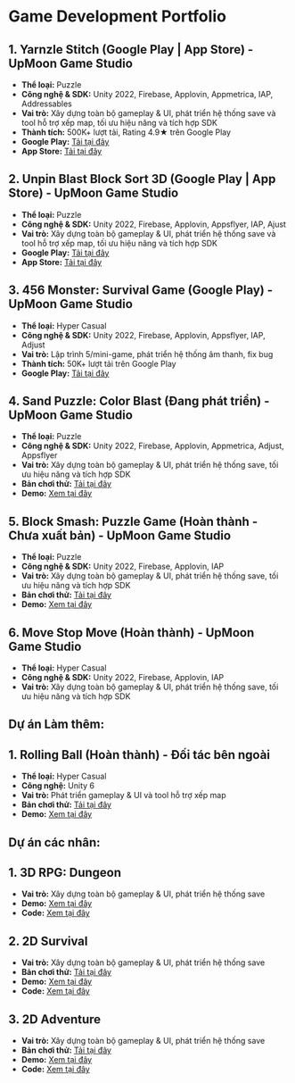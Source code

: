 # Game Development Portfolio
## 1. Yarnzle Stitch (Google Play | App Store) - UpMoon Game Studio
- **Thể loại:**  Puzzle
- **Công nghệ & SDK:** Unity 2022, Firebase, Applovin, Appmetrica, IAP, Addressables
- **Vai trò:** Xây dựng toàn bộ gameplay & UI, phát triển hệ thống save và tool hỗ trợ xếp map, tối ưu hiệu năng và tích hợp SDK
- **Thành tích:** 500K+ lượt tải, Rating 4.9★ trên Google Play
- **Google Play:** [Tải tại đây](https://play.google.com/store/apps/details?id=com.vgf.negaxy.yarnzle.stitch&hl=en)
- **App Store:** [Tải tại đây](https://apps.apple.com/vn/app/yarnzle-stitch/id6745729468)
## 2. Unpin Blast Block Sort 3D (Google Play | App Store) - UpMoon Game Studio
- **Thể loại:**  Puzzle
- **Công nghệ & SDK:** Unity 2022, Firebase, Applovin, Appsflyer, IAP, Ajust
- **Vai trò:** Xây dựng toàn bộ gameplay & UI, phát triển hệ thống save và tool hỗ trợ xếp map, tối ưu hiệu năng và tích hợp SDK
- **Google Play:** [Tải tại đây](https://play.google.com/store/apps/details?id=com.unpin.blast.blocks.sort3d&hl=en)
- **App Store:** [Tải tại đây](https://apps.apple.com/us/app/unpin-blast-block-sort-3d/id6743121152?l=en)
## 3. 456 Monster: Survival Game (Google Play) - UpMoon Game Studio
- **Thể loại:** Hyper Casual  
- **Công nghệ & SDK:** Unity 2022, Firebase, Applovin, Appsflyer, IAP, Adjust  
- **Vai trò:** Lập trình 5/mini-game, phát triển hệ thống âm thanh, fix bug  
- **Thành tích:** 50K+ lượt tải trên Google Play  
- **Google Play:** [Tải tại đây](https://play.google.com/store/apps/details?id=com.pub.um.quick.game100.monsters&hl=en)
## 4. Sand Puzzle: Color Blast (Đang phát triển) - UpMoon Game Studio
- **Thể loại:** Puzzle
- **Công nghệ & SDK:** Unity 2022, Firebase, Applovin, Appmetrica, Adjust, Appsflyer
- **Vai trò:** Xây dựng toàn bộ gameplay & UI, phát triển hệ thống save, tối ưu hiệu năng và tích hợp SDK
- **Bản chơi thử:** [Tải tại đây](https://drive.google.com/file/d/1-pzuLU9GXb96Y2T8iIfxYg51Vxhvcco3/view?usp=sharing)
- **Demo:** [Xem tại đây](https://youtu.be/06C2rcKmGo8)
## 5. Block Smash: Puzzle Game (Hoàn thành - Chưa xuất bản) - UpMoon Game Studio
- **Thể loại:** Puzzle
- **Công nghệ & SDK:** Unity 2022, Firebase, Applovin, IAP
- **Vai trò:** Xây dựng toàn bộ gameplay & UI, phát triển hệ thống save, tối ưu hiệu năng và tích hợp SDK  
- **Bản chơi thử:** [Tải tại đây](https://drive.google.com/file/d/1xHKUVnPSCQCK__PdaZF4qj6tbATKKHOB/view?usp=sharing)
- **Demo:** [Xem tại đây](https://youtu.be/Di_uaUXhH0Q?si=FakVyIxYD-Sx2swz)
## 6. Move Stop Move (Hoàn thành) - UpMoon Game Studio
- **Thể loại:** Hyper Casual
- **Công nghệ & SDK:** Unity 2022, Firebase, Applovin, IAP
- **Vai trò:** Xây dựng toàn bộ gameplay & UI, phát triển hệ thống save, tối ưu hiệu năng và tích hợp SDK
## Dự án Làm thêm:
## 1. Rolling Ball (Hoàn thành) - Đối tác bên ngoài
- **Thể loại:** Hyper Casual
- **Công nghệ:** Unity 6
- **Vai trò:** Phát triển gameplay & UI và tool hỗ trợ xếp map 
- **Bản chơi thử:** [Tải tại đây](https://drive.google.com/file/d/1cBktr0fFrhPfZ0Rf7bKd3lc1XVdTm20V/view?usp=sharing)
- **Demo:** [Xem tại đây](https://youtu.be/0s0ZhEVkDK4)
## Dự án các nhân:
## 1. 3D RPG: Dungeon
- **Vai trò:** Xây dựng toàn bộ gameplay & UI, phát triển hệ thống save
- **Demo:** [Xem tại đây](https://www.youtube.com/watch?v=HiJi1FfGGH4)
- **Code:** [Xem tại đây](https://github.com/NMinhhh/RPG-Project.git)
## 2. 2D Survival
- **Vai trò:** Xây dựng toàn bộ gameplay & UI, phát triển hệ thống save
- **Bản chơi thử:** [Tải tại đây](https://nhatminhhhhh.itch.io/game2d)
- **Demo:** [Xem tại đây](https://www.youtube.com/watch?v=_byMjpddU24)
- **Code:** [Xem tại đây](https://github.com/NMinhhh/Knight-2D.git)
## 3. 2D Adventure
- **Vai trò:** Xây dựng toàn bộ gameplay & UI, phát triển hệ thống save
- **Bản chơi thử:** [Tải tại đây](https://drive.google.com/file/d/13p7xAds3Sv7MRYm8Q6BjritD74568y7_/view?usp=sharing)
- **Demo:** [Xem tại đây](https://youtu.be/zFzDOCZjxzU)
- **Code:** [Xem tại đây](https://github.com/NMinhhh/First-Project.git)
